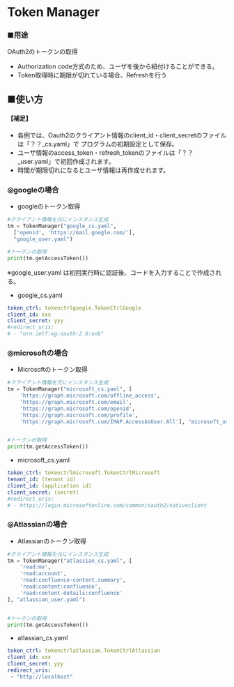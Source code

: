 # Token Manager
### ■用途
OAuth2のトークンの取得
- Authorization code方式のため、ユーザを後から紐付けることができる。
- Token取得時に期限が切れている場合、Refreshを行う


## ■使い方
#### 【補足】
- 各例では、Oauth2のクライアント情報のclient_id・client_secretのファイルは「？？_cs.yaml」で
プログラムの初期設定として保存。
- ユーザ情報のaccess_token・refresh_tokenのファイルは「？？_user.yaml」で初回作成されます。
- 時間が期限切れになるとユーザ情報は再作成せれます。

### ◎googleの場合
- googleのトークン取得 
```python
#クライアント情報を元にインスタンス生成
tm = TokenManager("google_cs.yaml",
  ['openid', 'https://mail.google.com/'],
  "google_user.yaml")

#トークンの取得
print(tm.getAccessToken())
```
※google_user.yaml は初回実行時に認証後、コードを入力することで作成される。

- google_cs.yaml
```yaml
token_ctrl: tokenctrlgoogle.TokenCtrlGoogle
client_id: xxx
client_secret: yyy
#redirect_uris:
# - "urn:ietf:wg:oauth:2.0:oob"
```

### ◎microsoftの場合

- Microsoftのトークン取得 
```python
#クライアント情報を元にインスタンス生成
tm = TokenManager("microsoft_cs.yaml", [
    'https://graph.microsoft.com/offline_access',
    'https://graph.microsoft.com/email',
    'https://graph.microsoft.com/openid',
    'https://graph.microsoft.com/profile',
    'https://graph.microsoft.com/IMAP.AccessAsUser.All'], "microsoft_user.yaml")


#トークンの取得
print(tm.getAccessToken())
```

- microsoft_cs.yaml
```yaml
token_ctrl: tokenctrlmicrosoft.TokenCtrlMicrosoft
tenant_id: (tenant id)
client_id: (application id)
client_secret: (secret)
#redirect_uris:
# - https://login.microsoftonline.com/common/oauth2/nativeclient
```


### ◎Atlassianの場合

- Atlassianのトークン取得 
```python
#クライアント情報を元にインスタンス生成
tm = TokenManager("atlassian_cs.yaml", [
    'read:me',
    'read:account',
    'read:confluence-content.summary',
    'read:content:confluence',
    'read:content-details:confluence'
], "atlassian_user.yaml")


#トークンの取得
print(tm.getAccessToken())
```

- atlassian_cs.yaml
```yaml
token_ctrl: tokenctrlatlassian.TokenCtrlAtlassian
client_id: xxx
client_secret: yyy
redirect_uris:
 - "http://localhost"
```
